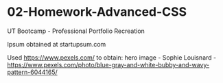 # 02-Homework-Advanced-CSS
UT Bootcamp - Professional Portfolio Recreation

Ipsum obtained at startupsum.com

Used https://www.pexels.com/ to obtain:
 hero image - Sophie Louisnard - https://www.pexels.com/photo/blue-gray-and-white-bubby-and-wavy-pattern-6044165/